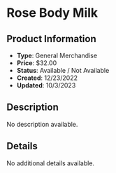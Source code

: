 # Rose Body Milk

## Product Information
- **Type**: General Merchandise
- **Price**: $32.00
- **Status**: Available / Not Available
- **Created**: 12/23/2022
- **Updated**: 10/3/2023

## Description
No description available.



## Details
No additional details available.

